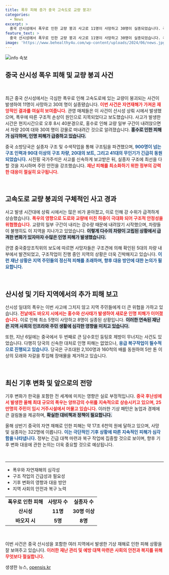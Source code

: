 ```yaml
---
title: 폭우 피해 증가 중국 고속도로 교량 붕괴!
categories:
  - News
excerpt: >
  중국 산시성에서 폭우로 인한 교량 붕괴 사고로 11명이 사망하고 30명이 실종되었습니다. 극단적 기상으로 인한 피해가 계속되며, 구조작업이 진행 중입니다. 시진핑 주석은 주민 생명 보호를 강조했습니다.
feature_text: >
  중국 산시성에서 폭우로 인한 교량 붕괴 사고로 11명이 사망하고 30명이 실종되었습니다. 극단적 기상으로 인한 피해가 계속되며, 구조작업이 진행 중입니다. 시진핑 주석은 주민 생명 보호를 강조했습니다.
image: 'https://www.behealthy4u.com/wp-content/uploads/2024/06/news.jpg'
---
```


<p><img src="https://www.behealthy4u.com/wp-content/uploads/2024/06/news.jpg" alt="info 속보" /></p>

<h2 data-ke-size="size26">중국 산시성 폭우 피해 및 교량 붕괴 사건</h2>

<p data-ke-size="size16">&nbsp;</p>

<p>최근 중국 산시성에서는 극심한 폭우로 인해 고속도로에 있는 교량이 붕괴되는 사건이 발생하여 11명이 사망하고 30여 명이 실종됐습니다. <b><span style="color: #ee2323;">이번 사건은 자연재해가 가져온 재앙적인 결과를 여실히 보여줍니다.</span></b> 관영 매체들은 이 사건이 산시성 상뤄 시에서 발생했으며, 폭우에 따른 구조적 손상이 원인으로 지목되었다고 보도했습니다. 사고가 발생한 시간은 현지시간으로 오후 8시 40분경으로, 홍수로 인해 교량 일부 구간이 내려앉으면서 차량 20여 대와 30여 명이 강물로 떠내려간 것으로 알려졌습니다. <b><span style="background-color: #21538527;">홍수로 인한 피해가 심각하며, 인명 피해가 급증하고 있습니다.</span></b> </p>

<p>중국 소방당국은 실종자 구조 및 수색작업을 통해 구조팀을 파견했으며, <b><span style="color: #1a5490;">900명이 넘는 구조 인력과 90대 이상의 구조 차량, 20대의 보트, 그리고 41대의 무인기가 긴급히 동원되었습니다.</span></b> 시진핑 국가주석은 사고를 신속하게 보고받은 뒤, 실종자 구조에 최선을 다할 것을 지시하며 주민 안전을 강조했습니다. <b><span style="color: #ee2323;">재난 피해를 최소화하기 위한 정부의 강력한 대응이 절실히 요구됩니다.</span></b></p>

<p data-ke-size="size16">&nbsp;</p>

<h2 data-ke-size="size26">고속도로 교량 붕괴의 구체적인 사고 경과</h2>

<p>사고 발생 시간대에 상뤄 시에서는 많은 비가 쏟아졌고, 이로 인해 강 수위가 급격하게 상승했습니다. <b><span style="color: #ee2323;">폭우의 영향으로 도로와 교량에 미친 하중이 극대화 되어 구조적 안정성을 위협했습니다.</span></b> 교량의 일부 구간이 내리는 강수량 때문에 내려앉기 시작했으며, 차량들이 불행히도 이 지역을 지나가고 있었습니다. <b><span style="background-color: #21538527;">이렇게 다수의 차량이 고립된 상황에서 급격한 변화가 있자마자 수많은 인명 피해가 발생했습니다.</span></b> </p>

<p>관영 중국중앙조직위의 보도에 따르면 사망자들은 구조견에 의해 확인된 5대의 차량 내부에서 발견되었고, 구조작업이 진행 중인 지역의 상황은 더욱 긴박해지고 있습니다. <b><span style="color: #1a5490;">이런 재난 상황은 지역 주민들의 정신적 피해를 초래하며, 향후 대응 방안에 대한 논의가 필요합니다.</span></b></p>

<p data-ke-size="size16">&nbsp;</p>

<h2 data-ke-size="size26">산시성 및 기타 지역에서의 추가 피해 보고</h2>

<p>산시성 일대의 폭우는 이번 사고에 그치지 않고 지역 주민들에게 더 큰 위협을 가하고 있습니다. <b><span style="color: #ee2323;">전날에도 바오지 시에서는 홍수와 산사태가 발생하여 새로운 인명 피해가 이어졌습니다.</span></b> 이로 인해 최소 5명이 사망하고 8명이 실종된 상황입니다. <b><span style="background-color: #21538527;">이러한 연속된 재난은 지역 사회의 인프라와 주민 생활에 심각한 영향을 미치고 있습니다.</span></b> </p>

<p>또한, 지난 6일에는 중국에서 두 번째로 큰 담수호인 둥팅호 제방이 무너지는 사건도 있었습니다. 다행히 당국의 신속한 대처로 인명 피해는 없었으나, <b><span style="color: #1a5490;">응급 복구작업이 필수적으로 진행되고 있습니다.</span></b> 당국은 구조대원 2,100명과 160척의 배를 동원하여 5만 톤 이상의 모래와 자갈을 투입해 장애물을 제거하고 있습니다. </p>

<p data-ke-size="size16">&nbsp;</p>

<h2 data-ke-size="size26">최신 기후 변화 및 앞으로의 전망</h2>

<p>기후 변화가 한국을 포함한 전 세계에 미치는 영향은 실로 부정적입니다. <b><span style="color: #ee2323;">중국 후난성에서 발생한 올해 최대 규모의 폭우는 양쯔강의 수위를 지속적으로 상승시키고 있으며, 25만명의 주민이 임시 거주시설에서 머물고 있습니다.</span></b> 이러한 기상 패턴은 농업과 경제에 큰 걸림돌을 제공하며, <b><span style="background-color: #21538527;">확실한 대비책과 정책이 필요합니다.</span></b> </p>

<p>올해 상반기 중국의 자연 재해로 인한 피해는 약 17조 6천억 원에 달하고 있으며, 사망 및 실종자는 322명에 이릅니다. <b><span style="color: #1a5490;">이는 극단적인 기후 상황에 따른 지속적인 피해가 심각함을 나타냅니다.</span></b> 정부는 긴급 대책 마련과 복구 작업에 집중할 것으로 보이며, 향후 기후 변화 대응에 관한 논의는 더욱 중요할 것으로 예상됩니다. </p>

<p data-ke-size="size16">&nbsp;</p>

<hr>

<ul>
    <li>폭우와 자연재해의 심각성</li>
    <li>구조 작업의 긴급성과 필요성</li>
    <li>기후 변화의 영향과 대응 방안</li>
    <li>지역 사회의 안전과 복구 노력</li>
</ul>

<table style="border-collapse: collapse; width: 100%;">
    <tr>
        <td style="text-align: center; height: 17px;"><b>폭우로 인한 피해</b></td>
        <td style="text-align: center; height: 17px;"><b>사망자 수</b></td>
        <td style="text-align: center; height: 17px;"><b>실종자 수</b></td>
    </tr>
    <tr>
        <td style="text-align: center; height: 17px;"><b>산시성</b></td>
        <td style="text-align: center; height: 17px;"><b>11명</b></td>
        <td style="text-align: center; height: 17px;"><b>30명 이상</b></td>
    </tr>
    <tr>
            <td style="text-align: center; height: 17px;"><b>바오지 시</b></td>
            <td style="text-align: center; height: 17px;"><b>5명</b></td>
            <td style="text-align: center; height: 17px;"><b>8명</b></td>
    </tr>
</table>

<p data-ke-size="size16">&nbsp;</p> 

<p>이번 사건은 중국 산시성을 포함한 여러 지역에서 발생한 기상 재해로 인한 피해 상황을 잘 보여주고 있습니다. <b><span style="color: #ee2323;">이러한 재난 관리 및 예방 대책 마련은 사회의 안전과 복지를 위해 무엇보다 절실합니다.</span></b></p>
생생한 뉴스, <a href="https://opensis.kr" rel="dofollow">opensis.kr</a>


